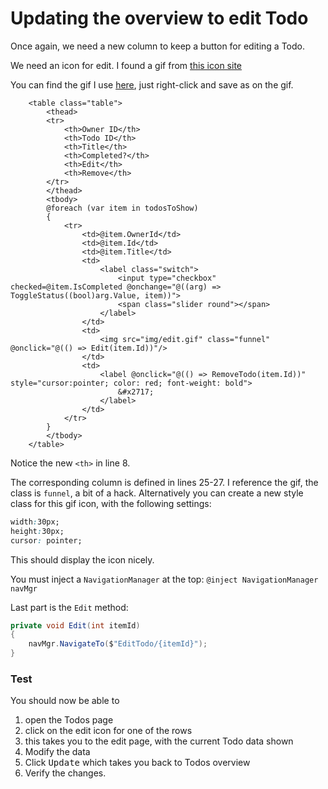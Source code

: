 # Updating the overview to edit Todo

Once again, we need a new column to keep a button for editing a Todo.

We need an icon for edit. I found a gif from [this icon site](https://icons8.com/icons/set/edit)

You can find the gif I use [here](https://github.com/TroelsMortensen/BlazorTodoApp/blob/5EditTodo/Blazor/wwwroot/img/edit.gif), just right-click and save as on the gif.

```razor{8,25-27}
    <table class="table">
        <thead>
        <tr>
            <th>Owner ID</th>
            <th>Todo ID</th>
            <th>Title</th>
            <th>Completed?</th>
            <th>Edit</th>
            <th>Remove</th>
        </tr>
        </thead>
        <tbody>
        @foreach (var item in todosToShow)
        {
            <tr>
                <td>@item.OwnerId</td>
                <td>@item.Id</td>
                <td>@item.Title</td>
                <td>
                    <label class="switch">
                        <input type="checkbox" checked=@item.IsCompleted @onchange="@((arg) => ToggleStatus((bool)arg.Value, item))">
                        <span class="slider round"></span>
                    </label>
                </td>
                <td>
                    <img src="img/edit.gif" class="funnel" @onclick="@(() => Edit(item.Id))"/>
                </td>
                <td>
                    <label @onclick="@(() => RemoveTodo(item.Id))" style="cursor:pointer; color: red; font-weight: bold">
                        &#x2717;
                    </label>
                </td>
            </tr>
        }
        </tbody>
    </table>
```

Notice the new `<th>` in line 8.

The corresponding column is defined in lines 25-27. I reference the gif, the class is `funnel`, a bit of a hack. Alternatively you can create a new style class for this gif icon, with the following settings:

```css
width:30px; 
height:30px;
cursor: pointer;
```

This should display the icon nicely.

You must inject a `NavigationManager` at the top: `@inject NavigationManager navMgr`

Last part is the `Edit` method:

```csharp
private void Edit(int itemId)
{
    navMgr.NavigateTo($"EditTodo/{itemId}");
}
```

### Test

You should now be able to 
1) open the Todos page
2) click on the edit icon for one of the rows
3) this takes you to the edit page, with the current Todo data shown
4) Modify the data
5) Click <kbd>Update</kbd> which takes you back to Todos overview
6) Verify the changes.